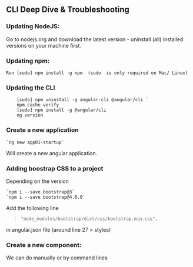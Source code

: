 ## CLI Deep Dive & Troubleshooting

### Updating NodeJS:

Go to nodejs.org and download the latest version - uninstall (all) installed versions on your machine first.

### Updating npm:

`Run [sudo] npm install -g npm  (sudo  is only required on Mac/ Linux)`

### Updating the CLI

```
    [sudo] npm uninstall -g angular-cli @angular/cli `
    npm cache verify 
    [sudo] npm install -g @angular/cli 
    ng version
```

### Create a new application

    `ng new app01-startup`

WIll create a new angular application.


### Adding boostrap CSS to a project

Depending on the version 

    `npm i --save bootstrap@3`
    `npm i --save bootstrap@4.6.0`

Add the following line 

> `"node_modules/bootstrap/dist/css/bootstrap.min.css",`

in angular.json file (around line 27 > styles) 


### Create a new component: 
We can do manually or by command lines


